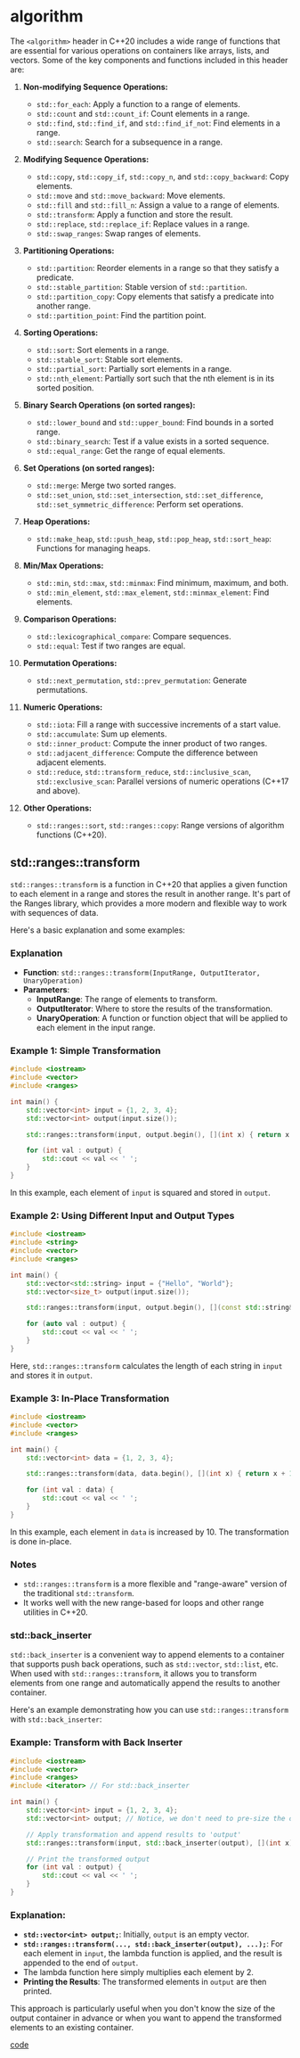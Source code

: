 # algorithm
The `<algorithm>` header in C++20 includes a wide range of functions that are essential for various operations on containers like arrays, lists, and vectors. Some of the key components and functions included in this header are:

1. **Non-modifying Sequence Operations:**
   - `std::for_each`: Apply a function to a range of elements.
   - `std::count` and `std::count_if`: Count elements in a range.
   - `std::find`, `std::find_if`, and `std::find_if_not`: Find elements in a range.
   - `std::search`: Search for a subsequence in a range.

2. **Modifying Sequence Operations:**
   - `std::copy`, `std::copy_if`, `std::copy_n`, and `std::copy_backward`: Copy elements.
   - `std::move` and `std::move_backward`: Move elements.
   - `std::fill` and `std::fill_n`: Assign a value to a range of elements.
   - `std::transform`: Apply a function and store the result.
   - `std::replace`, `std::replace_if`: Replace values in a range.
   - `std::swap_ranges`: Swap ranges of elements.

3. **Partitioning Operations:**
   - `std::partition`: Reorder elements in a range so that they satisfy a predicate.
   - `std::stable_partition`: Stable version of `std::partition`.
   - `std::partition_copy`: Copy elements that satisfy a predicate into another range.
   - `std::partition_point`: Find the partition point.

4. **Sorting Operations:**
   - `std::sort`: Sort elements in a range.
   - `std::stable_sort`: Stable sort elements.
   - `std::partial_sort`: Partially sort elements in a range.
   - `std::nth_element`: Partially sort such that the nth element is in its sorted position.

5. **Binary Search Operations (on sorted ranges):**
   - `std::lower_bound` and `std::upper_bound`: Find bounds in a sorted range.
   - `std::binary_search`: Test if a value exists in a sorted sequence.
   - `std::equal_range`: Get the range of equal elements.

6. **Set Operations (on sorted ranges):**
   - `std::merge`: Merge two sorted ranges.
   - `std::set_union`, `std::set_intersection`, `std::set_difference`, `std::set_symmetric_difference`: Perform set operations.

7. **Heap Operations:**
   - `std::make_heap`, `std::push_heap`, `std::pop_heap`, `std::sort_heap`: Functions for managing heaps.

8. **Min/Max Operations:**
   - `std::min`, `std::max`, `std::minmax`: Find minimum, maximum, and both.
   - `std::min_element`, `std::max_element`, `std::minmax_element`: Find elements.

9. **Comparison Operations:**
   - `std::lexicographical_compare`: Compare sequences.
   - `std::equal`: Test if two ranges are equal.

10. **Permutation Operations:**
    - `std::next_permutation`, `std::prev_permutation`: Generate permutations.

11. **Numeric Operations:**
    - `std::iota`: Fill a range with successive increments of a start value.
    - `std::accumulate`: Sum up elements.
    - `std::inner_product`: Compute the inner product of two ranges.
    - `std::adjacent_difference`: Compute the difference between adjacent elements.
    - `std::reduce`, `std::transform_reduce`, `std::inclusive_scan`, `std::exclusive_scan`: Parallel versions of numeric operations (C++17 and above).

12. **Other Operations:**
    - `std::ranges::sort`, `std::ranges::copy`: Range versions of algorithm functions (C++20).
    
    
## std::ranges::transform    
`std::ranges::transform` is a function in C++20 that applies a given function to each element in a range and stores the result in another range. It's part of the Ranges library, which provides a more modern and flexible way to work with sequences of data.

Here's a basic explanation and some examples:

### Explanation
- **Function**: `std::ranges::transform(InputRange, OutputIterator, UnaryOperation)`
- **Parameters**:
  - **InputRange**: The range of elements to transform.
  - **OutputIterator**: Where to store the results of the transformation.
  - **UnaryOperation**: A function or function object that will be applied to each element in the input range.

### Example 1: Simple Transformation
```cpp
#include <iostream>
#include <vector>
#include <ranges>

int main() {
    std::vector<int> input = {1, 2, 3, 4};
    std::vector<int> output(input.size());

    std::ranges::transform(input, output.begin(), [](int x) { return x * x; });

    for (int val : output) {
        std::cout << val << ' ';
    }
}
```
In this example, each element of `input` is squared and stored in `output`.

### Example 2: Using Different Input and Output Types
```cpp
#include <iostream>
#include <string>
#include <vector>
#include <ranges>

int main() {
    std::vector<std::string> input = {"Hello", "World"};
    std::vector<size_t> output(input.size());

    std::ranges::transform(input, output.begin(), [](const std::string& s) { return s.size(); });

    for (auto val : output) {
        std::cout << val << ' ';
    }
}
```
Here, `std::ranges::transform` calculates the length of each string in `input` and stores it in `output`.

### Example 3: In-Place Transformation
```cpp
#include <iostream>
#include <vector>
#include <ranges>

int main() {
    std::vector<int> data = {1, 2, 3, 4};

    std::ranges::transform(data, data.begin(), [](int x) { return x + 10; });

    for (int val : data) {
        std::cout << val << ' ';
    }
}
```
In this example, each element in `data` is increased by 10. The transformation is done in-place.

### Notes
- `std::ranges::transform` is a more flexible and "range-aware" version of the traditional `std::transform`.
- It works well with the new range-based for loops and other range utilities in C++20.


### std::back_inserter
`std::back_inserter` is a convenient way to append elements to a container that supports push back operations, such as `std::vector`, `std::list`, etc. When used with `std::ranges::transform`, it allows you to transform elements from one range and automatically append the results to another container.

Here's an example demonstrating how you can use `std::ranges::transform` with `std::back_inserter`:

### Example: Transform with Back Inserter

```cpp
#include <iostream>
#include <vector>
#include <ranges>
#include <iterator> // For std::back_inserter

int main() {
    std::vector<int> input = {1, 2, 3, 4};
    std::vector<int> output; // Notice, we don't need to pre-size the output vector

    // Apply transformation and append results to 'output'
    std::ranges::transform(input, std::back_inserter(output), [](int x) { return x * 2; });

    // Print the transformed output
    for (int val : output) {
        std::cout << val << ' ';
    }
}
```

### Explanation:
- **`std::vector<int> output;`**: Initially, `output` is an empty vector.
- **`std::ranges::transform(..., std::back_inserter(output), ...);`**: For each element in `input`, the lambda function is applied, and the result is appended to the end of `output`.
- The lambda function here simply multiplies each element by 2.
- **Printing the Results**: The transformed elements in `output` are then printed.

This approach is particularly useful when you don't know the size of the output container in advance or when you want to append the transformed elements to an existing container.

[code](../src/algorithms_library.cpp)
